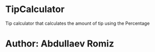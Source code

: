 # TipCalculator
Tip calculator that calculates the amount of tip using the Percentage
# Author: Abdullaev Romiz
